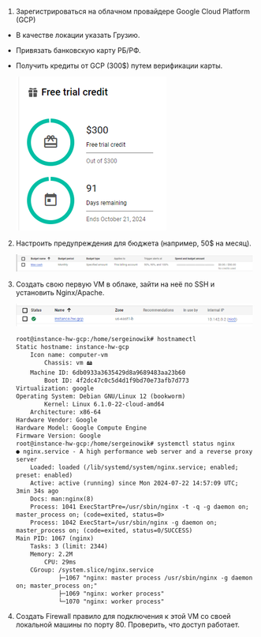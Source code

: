 1. Зарегистрироваться на облачном провайдере Google Cloud Platform (GCP)
- В качестве локации указать Грузию.
- Привязать банковскую карту РБ/РФ.
- Получить кредиты от GCP (300$) путем верификации карты.

    ![alt text](image.png)
2. Настроить предупреждения для бюджета (например, 50$ на месяц).

    ![alt text](image-1.png)
3. Создать свою первую VM в облаке, зайти на неё по SSH и установить Nginx/Apache.

    ![alt text](image-2.png)

    ```console
    root@instance-hw-gcp:/home/sergeinowik# hostnamectl 
    Static hostname: instance-hw-gcp
        Icon name: computer-vm
            Chassis: vm 🖴
        Machine ID: 6db0933a3635429d8a9689483aa23b60
            Boot ID: 4f2dc47c0c5d4d1f9bd70e73afb7d773
    Virtualization: google
    Operating System: Debian GNU/Linux 12 (bookworm)  
            Kernel: Linux 6.1.0-22-cloud-amd64
        Architecture: x86-64
    Hardware Vendor: Google
    Hardware Model: Google Compute Engine
    Firmware Version: Google
    root@instance-hw-gcp:/home/sergeinowik# systemctl status nginx
    ● nginx.service - A high performance web server and a reverse proxy server
        Loaded: loaded (/lib/systemd/system/nginx.service; enabled; preset: enabled)
        Active: active (running) since Mon 2024-07-22 14:57:09 UTC; 3min 34s ago
        Docs: man:nginx(8)
        Process: 1041 ExecStartPre=/usr/sbin/nginx -t -q -g daemon on; master_process on; (code=exited, status=0>
        Process: 1042 ExecStart=/usr/sbin/nginx -g daemon on; master_process on; (code=exited, status=0/SUCCESS)
    Main PID: 1067 (nginx)
        Tasks: 3 (limit: 2344)
        Memory: 2.2M
            CPU: 29ms
        CGroup: /system.slice/nginx.service
                ├─1067 "nginx: master process /usr/sbin/nginx -g daemon on; master_process on;"
                ├─1069 "nginx: worker process"
                └─1070 "nginx: worker process"
    ```
4. Создать Firewall правило для подключения к этой VM со своей локальной машины по порту 80. Проверить, что доступ работает.

    